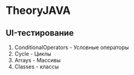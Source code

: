 # TheoryJAVA

## UI-тестирование
1. ConditionalOperators - Условные операторы
2. Cycle - Циклы
3. Arrays - Массивы
4. Classes - классы

